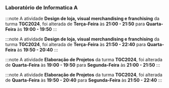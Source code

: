 ### Laboratório de Informatica A


:::note
A atividade **Design de loja, visual merchandising e franchising** da turma **TGC2024**, foi alterada de **Terça-Feira** às **21:00 - 21:50** para **Quarta-Feira** às **19:00 - 19:50**
:::
        


:::note
A atividade **Design de loja, visual merchandising e franchising** da turma **TGC2024**, foi alterada de **Terça-Feira** às **21:50 - 22:40** para **Quarta-Feira** às **19:50 - 20:40**
:::
        


:::note
A atividade **Elaboração de Projetos** da turma **TGC2024**, foi alterada de **Quarta-Feira** às **19:00 - 19:50** para **Segunda-Feira** às **21:00 - 21:50**
:::
        


:::note
A atividade **Elaboração de Projetos** da turma **TGC2024**, foi alterada de **Quarta-Feira** às **19:50 - 20:40** para **Segunda-Feira** às **21:50 - 22:40**
:::
        

